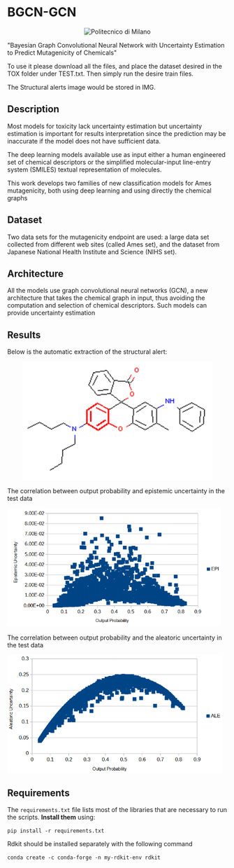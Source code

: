 # BGCN-GCN
<p align="center">
    <img src="https://i.imgur.com/mPb3Qbd.gif" width="180" alt="Politecnico di Milano"/>
</p>

"Bayesian Graph Convolutional Neural Network with Uncertainty Estimation to
Predict Mutagenicity of Chemicals"


To use it please download all the files, and place the dataset desired in the TOX folder under TEST.txt. Then simply run the desire train files. 

The Structural alerts image would be stored in IMG.

<a name="description"/>

## Description
Most models for toxicity lack uncertainty estimation but uncertainty estimation is
important for results interpretation since the prediction may be inaccurate if the
model does not have sufficient data. 

The deep learning models available use as
input either a human engineered set of chemical descriptors or the simplified
molecular-input line-entry system (SMILES) textual representation of molecules.

This work develops two families of new classification models for Ames
mutagenicity, both using deep learning and using directly the chemical graphs
<a name="Dataset"/>
## Dataset
Two data sets for the mutagenicity endpoint are used: a large data set collected from
different web sites (called Ames set), and the dataset from Japanese National Health
Institute and Science (NIHS set).
<a name="Architecture"/>

## Architecture
All the models use graph convolutional neural networks (GCN), a new architecture that
takes the chemical graph in input, thus avoiding the computation and selection of
chemical descriptors. Such models can provide uncertainty estimation

<a name="Results"/>

## Results
Below is the automatic extraction of the structural alert:
<p align="center">
  <img height="270" src="IMG/img3.png">
</p>
The correlation between output probability and epistemic uncertainty in the test data

<p align="left">
  <img height="270" src="IMG/img4.png">
</p>
The correlation between output probability and the aleatoric uncertainty in the test data

<p align="left">
  <img height="270" src="IMG/img5.png">
</p>

## Requirements
The `requirements.txt` file lists most of the libraries that are necessary to run the scripts. **Install them** using:

```
pip install -r requirements.txt
```
Rdkit should be installed separately with the following command
```
conda create -c conda-forge -n my-rdkit-env rdkit
```
